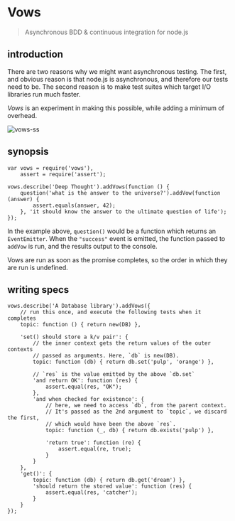 Vows
====

> Asynchronous BDD & continuous integration for node.js

introduction
------------
There are two reasons why we might want asynchronous testing. The first, and obvious reason is that node.js is asynchronous, and therefore our tests need to be. The second reason is to make test suites which target I/O libraries run much faster.

_Vows_ is an experiment in making this possible, while adding a minimum of overhead.

![vows-ss](http://dl.dropbox.com/u/251849/vows-ss.gif)

synopsis
--------
    
    var vows = require('vows'),
        assert = require('assert');

    vows.describe('Deep Thought').addVows(function () {
        question('what is the answer to the universe?').addVow(function (answer) {
            assert.equals(answer, 42);
        }, 'it should know the answer to the ultimate question of life');
    });

In the example above, `question()` would be a function which returns an `EventEmitter`.
When the `"success"` event is emitted, the function passed to `addVow` is run,
and the results output to the console. 

Vows are run as soon as the promise completes, so the order in which they are run is undefined.

writing specs
-------------

    vows.describe('A Database library').addVows({
        // run this once, and execute the following tests when it completes
        topic: function () { return new(DB) },

        'set() should store a k/v pair': {
            // the inner context gets the return values of the outer contexts
            // passed as arguments. Here, `db` is new(DB).
            topic: function (db) { return db.set('pulp', 'orange') },
            
            // `res` is the value emitted by the above `db.set`
            'and return OK': function (res) {
                assert.equal(res, "OK");  
            },
            'and when checked for existence': {
                // here, we need to access `db`, from the parent context.
                // It's passed as the 2nd argument to `topic`, we discard the first,
                // which would have been the above `res`.
                topic: function (_, db) { return db.exists('pulp') },

                'return true': function (re) {
                    assert.equal(re, true); 
                }
            }
        },
        'get()': {
            topic: function (db) { return db.get('dream') },
            'should return the stored value': function (res) {
                assert.equal(res, 'catcher'); 
            }
        }
    });
